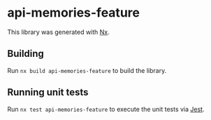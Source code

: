 # api-memories-feature

This library was generated with [Nx](https://nx.dev).

## Building

Run `nx build api-memories-feature` to build the library.

## Running unit tests

Run `nx test api-memories-feature` to execute the unit tests via [Jest](https://jestjs.io).
